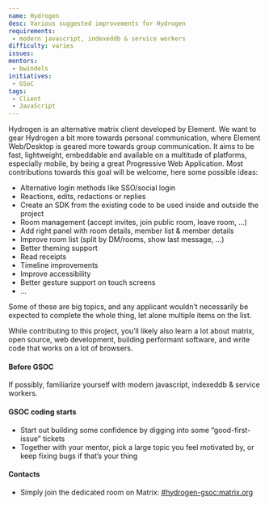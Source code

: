 ```yaml
---
name: Hydrogen
desc: Various suggested improvements for Hydrogen
requirements:
 - modern javascript, indexeddb & service workers
difficulty: varies
issues:
mentors:
 - bwindels
initiatives:
 - GSoC
tags:
 - Client
 - JavaScript
---
```


Hydrogen is an alternative matrix client developed by Element. We want to gear Hydrogen a bit more towards personal communication, where Element Web/Desktop is geared more towards group communication. It aims to be fast, lightweight, embeddable and available on a multitude of platforms, especially mobile, by being a great Progressive Web Application. Most contributions towards this goal will be welcome, here some possible ideas:

*   Alternative login methods like SSO/social login
*   Reactions, edits, redactions or replies
*   Create an SDK from the existing code to be used inside and outside the project
*   Room management (accept invites, join public room, leave room, …)
*   Add right panel with room details, member list & member details
*   Improve room list (split by DM/rooms, show last message, …)
*   Better theming support
*   Read receipts
*   Timeline improvements
*   Improve accessibility
*   Better gesture support on touch screens
*   ...

Some of these are big topics, and any applicant wouldn’t necessarily be expected to complete the whole thing, let alone multiple items on the list.

While contributing to this project, you’ll likely also learn a lot about matrix, open source, web development, building performant software, and write code that works on a lot of browsers.


#### Before GSOC

If possibly, familiarize yourself with modern javascript, indexeddb & service workers.


#### GSOC coding starts



*   Start out building some confidence by digging into some “good-first-issue” tickets
*   Together with your mentor, pick a large topic you feel motivated by, or keep fixing bugs if that’s your thing


#### Contacts



*   Simply join the dedicated room on Matrix: [#hydrogen-gsoc:matrix.org](https://matrix.to/#/#hydrogen-gsoc:matrix.org)